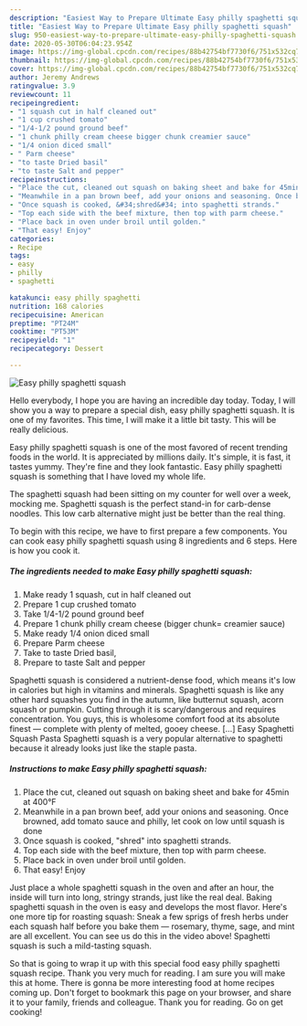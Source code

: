 ```yaml
---
description: "Easiest Way to Prepare Ultimate Easy philly spaghetti squash"
title: "Easiest Way to Prepare Ultimate Easy philly spaghetti squash"
slug: 950-easiest-way-to-prepare-ultimate-easy-philly-spaghetti-squash
date: 2020-05-30T06:04:23.954Z
image: https://img-global.cpcdn.com/recipes/88b42754bf7730f6/751x532cq70/easy-philly-spaghetti-squash-recipe-main-photo.jpg
thumbnail: https://img-global.cpcdn.com/recipes/88b42754bf7730f6/751x532cq70/easy-philly-spaghetti-squash-recipe-main-photo.jpg
cover: https://img-global.cpcdn.com/recipes/88b42754bf7730f6/751x532cq70/easy-philly-spaghetti-squash-recipe-main-photo.jpg
author: Jeremy Andrews
ratingvalue: 3.9
reviewcount: 11
recipeingredient:
- "1 squash cut in half cleaned out"
- "1 cup crushed tomato"
- "1/4-1/2 pound ground beef"
- "1 chunk philly cream cheese bigger chunk creamier sauce"
- "1/4 onion diced small"
- " Parm cheese"
- "to taste Dried basil"
- "to taste Salt and pepper"
recipeinstructions:
- "Place the cut, cleaned out squash on baking sheet and bake for 45min at 400°F"
- "Meanwhile in a pan brown beef, add your onions and seasoning. Once browned, add tomato sauce and philly, let cook on low until squash is done"
- "Once squash is cooked, &#34;shred&#34; into spaghetti strands."
- "Top each side with the beef mixture, then top with parm cheese."
- "Place back in oven under broil until golden."
- "That easy! Enjoy"
categories:
- Recipe
tags:
- easy
- philly
- spaghetti

katakunci: easy philly spaghetti 
nutrition: 168 calories
recipecuisine: American
preptime: "PT24M"
cooktime: "PT53M"
recipeyield: "1"
recipecategory: Dessert

---
```



![Easy philly spaghetti squash](https://img-global.cpcdn.com/recipes/88b42754bf7730f6/751x532cq70/easy-philly-spaghetti-squash-recipe-main-photo.jpg)

Hello everybody, I hope you are having an incredible day today. Today, I will show you a way to prepare a special dish, easy philly spaghetti squash. It is one of my favorites. This time, I will make it a little bit tasty. This will be really delicious.

Easy philly spaghetti squash is one of the most favored of recent trending foods in the world. It is appreciated by millions daily. It's simple, it is fast, it tastes yummy. They're fine and they look fantastic. Easy philly spaghetti squash is something that I have loved my whole life.

The spaghetti squash had been sitting on my counter for well over a week, mocking me. Spaghetti squash is the perfect stand-in for carb-dense noodles. This low carb alternative might just be better than the real thing.


To begin with this recipe, we have to first prepare a few components. You can cook easy philly spaghetti squash using 8 ingredients and 6 steps. Here is how you cook it.

<!--inarticleads1-->

##### The ingredients needed to make Easy philly spaghetti squash:

1. Make ready 1 squash, cut in half cleaned out
1. Prepare 1 cup crushed tomato
1. Take 1/4-1/2 pound ground beef
1. Prepare 1 chunk philly cream cheese (bigger chunk= creamier sauce)
1. Make ready 1/4 onion diced small
1. Prepare  Parm cheese
1. Take to taste Dried basil,
1. Prepare to taste Salt and pepper


Spaghetti squash is considered a nutrient-dense food, which means it&#39;s low in calories but high in vitamins and minerals. Spaghetti squash is like any other hard squashes you find in the autumn, like butternut squash, acorn squash or pumpkin. Cutting through it is scary/dangerous and requires concentration. You guys, this is wholesome comfort food at its absolute finest — complete with plenty of melted, gooey cheese. […] Easy Spaghetti Squash Pasta Spaghetti squash is a very popular alternative to spaghetti because it already looks just like the staple pasta. 

<!--inarticleads2-->

##### Instructions to make Easy philly spaghetti squash:

1. Place the cut, cleaned out squash on baking sheet and bake for 45min at 400°F
1. Meanwhile in a pan brown beef, add your onions and seasoning. Once browned, add tomato sauce and philly, let cook on low until squash is done
1. Once squash is cooked, &#34;shred&#34; into spaghetti strands.
1. Top each side with the beef mixture, then top with parm cheese.
1. Place back in oven under broil until golden.
1. That easy! Enjoy


Just place a whole spaghetti squash in the oven and after an hour, the inside will turn into long, stringy strands, just like the real deal. Baking spaghetti squash in the oven is easy and develops the most flavor. Here&#39;s one more tip for roasting squash: Sneak a few sprigs of fresh herbs under each squash half before you bake them — rosemary, thyme, sage, and mint are all excellent. You can see us do this in the video above! Spaghetti squash is such a mild-tasting squash. 

So that is going to wrap it up with this special food easy philly spaghetti squash recipe. Thank you very much for reading. I am sure you will make this at home. There is gonna be more interesting food at home recipes coming up. Don't forget to bookmark this page on your browser, and share it to your family, friends and colleague. Thank you for reading. Go on get cooking!
